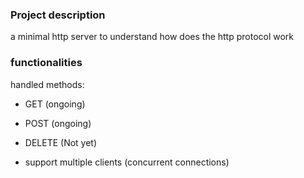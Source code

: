 ### Project description
a minimal http server to understand how does the http protocol work

### functionalities
handled methods:
- GET (ongoing)
- POST (ongoing)
- DELETE (Not yet)

- support multiple clients (concurrent connections)
